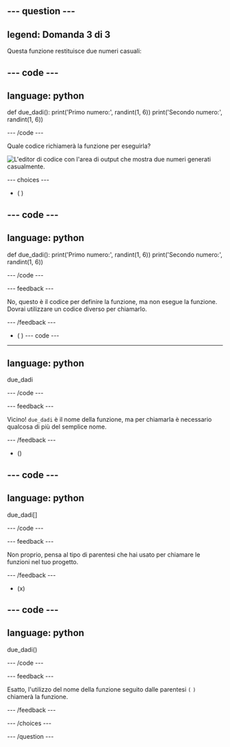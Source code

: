 --- question ---
---
legend: Domanda 3 di 3
---

Questa funzione restituisce due numeri casuali:

--- code ---
---
language: python
---

def due_dadi():
  print('Primo numero:', randint(1, 6))
  print('Secondo numero:', randint(1, 6))

--- /code ---

Quale codice richiamerà la funzione per eseguirla?

![L'editor di codice con l'area di output che mostra due numeri generati casualmente.](images/quiz3.png)

--- choices ---

- ( )

--- code ---
---
language: python
---

def due_dadi():
  print('Primo numero:', randint(1, 6))
  print('Secondo numero:', randint(1, 6))

--- /code ---

 --- feedback ---

 No, questo è il codice per definire la funzione, ma non esegue la funzione. Dovrai utilizzare un codice diverso per chiamarlo.

 --- /feedback ---

- ( )
--- code ---
---
language: python
---

due_dadi

--- /code ---

 --- feedback ---

Vicino! `due_dadi` è il nome della funzione, ma per chiamarla è necessario qualcosa di più del semplice nome.

 --- /feedback ---

- ()

--- code ---
---
language: python
---

due_dadi[]

--- /code ---

 --- feedback ---

 Non proprio, pensa al tipo di parentesi che hai usato per chiamare le funzioni nel tuo progetto.

 --- /feedback ---

- (x)

--- code ---
---
language: python
---

due_dadi()

--- /code ---

 --- feedback ---

 Esatto, l'utilizzo del nome della funzione seguito dalle parentesi `(` `)` chiamerà la funzione.

 --- /feedback ---

--- /choices ---

--- /question ---

